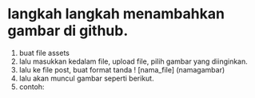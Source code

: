 # langkah langkah menambahkan gambar di github.
1. buat file assets
2. lalu masukkan kedalam file, upload file, pilih gambar yang diinginkan.
3. lalu ke file post, buat format tanda ! [nama_file] (namagambar)
4. lalu akan muncul gambar seperti berikut.
5. contoh:
   
